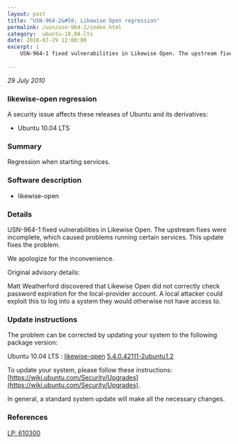 ```yaml
---
layout: post
title: "USN-964-2&#58; Likewise Open regression"
permalink: /usn/usn-964-2/index.html
category:  ubuntu-10.04-lts
date: 2010-07-29 12:00:00
excerpt: |
    USN-964-1 fixed vulnerabilities in Likewise Open. The upstream fixes were incomplete, which caused problems running certain services. This update fixes the problem.
    
--- 
```

 
 

*29 July 2010*

### likewise-open regression

A security issue affects these releases of Ubuntu and its derivatives:

* Ubuntu 10.04 LTS

### Summary

Regression when starting services. 

### Software description

* likewise-open 

### Details

USN-964-1 fixed vulnerabilities in Likewise Open. The upstream fixes were incomplete, which caused problems running certain services. This update fixes the problem.

We apologize for the inconvenience.

Original advisory details:

 Matt Weatherford discovered that Likewise Open did not correctly check password expiration for the local-provider account. A local attacker could exploit this to log into a system they would otherwise not have access to. 

### Update instructions

The problem can be corrected by updating your system to the following package version:

Ubuntu 10.04 LTS
 : [likewise-open](https://launchpad.net/ubuntu/+source/likewise-open) <span> [5.4.0.42111-2ubuntu1.2](https://launchpad.net/ubuntu/+source/likewise-open/5.4.0.42111-2ubuntu1.2) </span> 

To update your system, please follow these instructions: [https://wiki.ubuntu.com/Security/Upgrades](https://wiki.ubuntu.com/Security/Upgrades).

In general, a standard system update will make all the necessary changes. 

### References

 
 [LP: 610300](https://launchpad.net/bugs/610300)
 

